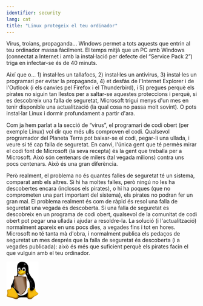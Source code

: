 ```yaml
---
identifier: security
lang: cat
title: "Linux protegeix el teu ordinador"
---
```


Virus, troians, propaganda... Windows permet a tots aquests que entrin al teu ordinador massa fàcilment. El temps mitjà que un PC amb Windows (connectat a Internet i amb la instal·lació per defecte del “Service Pack 2”) triga en infectar-se és de 40 minuts.

Així que o... 1) instal·les un tallafocs, 2) instal·les un antivirus, 3) instal·les un programari per evitar la propaganda, 4) et desfàs de l'Internet Explorer i de l'Outlook (i els canvies pel Firefox i el Thunderbird), i 5) pregues perquè els pirates no siguin tan llestos per a saltar-se aquestes proteccions i perquè, si es descobreix una falla de seguretat, Microsoft trigui menys d'un mes en tenir disponible una actualització (la qual cosa no passa molt sovint). O pots instal·lar Linux i dormir profundament a partir d'ara.

Com ja hem parlat a la secció de “virus”, el programari de codi obert (per exemple Linux) vol dir que més ulls comproven el codi. Qualsevol programador del Planeta Terra pot baixar-se el codi, pegar-li una ullada, i veure si té cap falla de seguretat. En canvi, l'única gent que té permès mirar el codi font de Microsoft (la seva recepta) és la gent que treballa per a Microsoft. Això són centenars de milers (tal vegada milions) contra uns pocs centenars. Això és una gran diferència.

Però realment, el problema no és quantes falles de seguretat té un sistema, comparat amb els altres. Si hi ha moltes falles, però ningú no les ha descobertes encara (inclosos els pirates), o hi ha poques (que no comprometen una part important del sistema), els pirates no podran fer un gran mal. El problema realment és com de ràpid és resol una falla de seguretat una vegada és descoberta. Si una falla de seguretat es descobreix en un programa de codi obert, qualsevol de la comunitat de codi obert pot pegar una ullada i ajudar a resoldre-la. La solució (i l'actualització) normalment apareix en uns pocs dies, a vegades fins i tot en hores. Microsoft no té tanta mà d'obra, i normalment publica els pedaços de seguretat un mes després que la falla de seguretat és descoberta (i a vegades publicada): això és més que suficient perquè els pirates facin el que vulguin amb el teu ordinador.

<img src="/img/security_thumb.png" />




